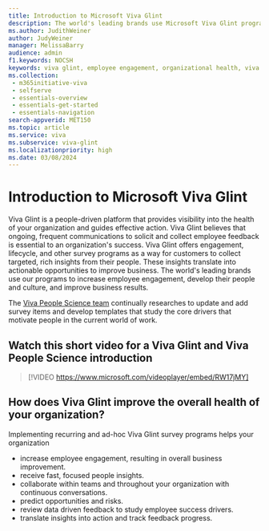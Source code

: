 ```yaml
---
title: Introduction to Microsoft Viva Glint 
description: The world's leading brands use Microsoft Viva Glint programs to increase employee engagement, develop their people and culture, and improve business results. 
ms.author: JudithWeiner
author: JudyWeiner
manager: MelissaBarry
audience: admin
f1.keywords: NOCSH
keywords: viva glint, employee engagement, organizational health, viva glint history
ms.collection: 
 - m365initiative-viva
 - selfserve
 - essentials-overview
 - essentials-get-started
 - essentials-navigation
search-appverid: MET150
ms.topic: article
ms.service: viva
ms.subservice: viva-glint
ms.localizationpriority: high
ms.date: 03/08/2024
---
```


# Introduction to Microsoft Viva Glint

Viva Glint is a people-driven platform that provides visibility into the health of your organization and guides effective action. Viva Glint believes that ongoing, frequent communications to solicit and collect employee feedback is essential to an organization's success. Viva Glint offers engagement, lifecycle, and other survey programs as a way for customers to collect targeted, rich insights from their people. These insights translate into actionable opportunities to improve business. The world's leading brands use our programs to increase employee engagement, develop their people and culture, and improve business results.

The [Viva People Science team](../../start/people-science-viva-glint) continually researches to update and add survey items and develop templates that study the core drivers that motivate people in the current world of work.

## Watch this short video for a Viva Glint and Viva People Science introduction 

> [!VIDEO https://www.microsoft.com/videoplayer/embed/RW17jMY]

## How does Viva Glint improve the overall health of your organization?

Implementing recurring and ad-hoc Viva Glint survey programs helps your organization 

- increase employee engagement, resulting in overall business improvement.
- receive fast, focused people insights.
- collaborate within teams and throughout your organization with continuous conversations.
- predict opportunities and risks.
- review data driven feedback to study employee success drivers.
- translate insights into action and track feedback progress.
